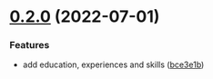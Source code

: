# [0.2.0](https://github.com/SimoneRomagnoli/CurriculumVitae/compare/v0.1.0...v0.2.0) (2022-07-01)


### Features

* add education, experiences and skills ([bce3e1b](https://github.com/SimoneRomagnoli/CurriculumVitae/commit/bce3e1b096a59d6bac31b9e445456f9a32ffcf9a))
